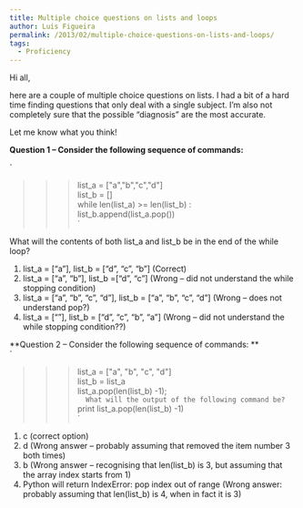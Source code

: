 ```yaml
---
title: Multiple choice questions on lists and loops
author: Luis Figueira
permalink: /2013/02/multiple-choice-questions-on-lists-and-loops/
tags:
  - Proficiency
---
```

Hi all, 

here are a couple of multiple choice questions on lists. I had a bit of a hard time finding questions that only deal with a single subject. I&#8217;m also not completely sure that the possible &#8220;diagnosis&#8221; are the most accurate. 

Let me know what you think! 

<!--more-->

  
**Question 1 &#8211; Consider the following sequence of commands:**

`<br />
>>> list_a = ["a","b","c","d"]<br />
>>> list_b = []<br />
>>> while len(list_a) >= len(list_b) :<br />
>>>     list_b.append(list_a.pop())<br />
`

What will the contents of both list\_a and list\_b be in the end of the while loop?

1.  list\_a = \[&#8220;a&#8221;], list\_b = [&#8220;d&#8221;, &#8220;c&#8221;, &#8220;b&#8221;\] (Correct)
2.  list\_a = \[&#8220;a&#8221;, &#8220;b&#8221;], list\_b =[&#8220;d&#8221;, &#8220;c&#8221;\] (Wrong &#8211; did not understand the while stopping condition)
3.  list\_a = \[&#8220;a&#8221;, &#8220;b&#8221;, &#8220;c&#8221;, &#8220;d&#8221;], list\_b = [&#8220;a&#8221;, &#8220;b&#8221;, &#8220;c&#8221;, &#8220;d&#8221;\] (Wrong &#8211; does not understand pop?)
4.  list\_a = \[&#8220;&#8221;], list\_b = [&#8220;d&#8221;, &#8220;c&#8221;, &#8220;b&#8221;, &#8220;a&#8221;\] (Wrong &#8211; did not understand the while stopping condition??)

**Question 2 &#8211; Consider the following sequence of commands: **  
`<br />
>>> list_a = ["a", "b", "c", "d"]<br />
>>> list_b = list_a<br />
>>> list_a.pop(len(list_b) -1);<br />
`  
What will the output of the following command be?  
`<br />
print list_a.pop(len(list_b) -1)<br />
`

1.  c (correct option)
2.  d (Wrong answer &#8211; probably assuming that removed the item number 3 both times)
3.  b (Wrong answer &#8211; recognising that len(list_b) is 3, but assuming that the array index starts from 1) 
4.  Python will return IndexError: pop index out of range (Wrong answer: probably assuming that len(list_b) is 4, when in fact it is 3)
